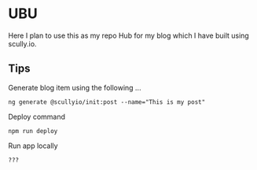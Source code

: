 # UBU

Here I plan to use this as my repo Hub for my blog which I have built using scully.io.

## Tips

Generate blog item using the following ...

```
ng generate @scullyio/init:post --name="This is my post"
```

Deploy command

```
npm run deploy
```

Run app locally

```
???
```
